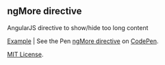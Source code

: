 ngMore directive
----------------
AngularJS directive to show/hide too long content

[Example](http://codepen.io/giatro/full/GJpln/) | See the Pen [ngMore directive](http://codepen.io/giatro/pen/GJpln/) on [CodePen](http://codepen.io).

[MIT License](http://codepen.io/giatro/pen/GJpln/license).